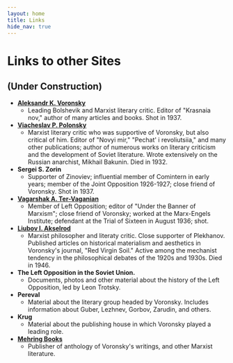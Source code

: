 ```yaml
---
layout: home
title: Links
hide_nav: true
---
```

# Links to other Sites
## (Under Construction)

- **[Aleksandr K. Voronsky](akv)**
  - Leading Bolshevik and Marxist literary critic. Editor of &quot;Krasnaia nov,&quot; author of many articles and books. Shot in 1937. 
- **[Viacheslav P. Polonsky](vpp)**
  - Marxist literary critic who was supportive of Voronsky, but also critical of him. Editor of &quot;Novyi mir,&quot; &quot;Pechat' i revoliutsiia,&quot; and many other publications; author of numerous works on literary criticism and the development of Soviet literature. Wrote extensively on the Russian anarchist, Mikhail Bakunin. Died in 1932. 
- **Sergei S. Zorin** 
  - Supporter of Zinoviev; influential member of Comintern in early years; member of the Joint Opposition 1926-1927; close friend of Voronsky. Shot in 1937. 
- **[Vagarshak A. Ter-Vaganian](vav)**
  - Member of Left Opposition; editor of &quot;Under the Banner of Marxism&quot;; close friend of Voronsky; worked at the Marx-Engels Institute; defendant at the Trial of Sixteen in August 1936; shot. 
- **[Liubov I. Akselrod](lia)**
  - Marxist philosopher and literaty critic. Close supporter of Plekhanov. Published articles on historical materialism and aesthetics in Voronsky's journal, "Red Virgin Soil." Active among the mechanist tendency in the philosophical debates of the 1920s and 1930s. Died in 1946.
- **The Left Opposition in the Soviet Union.**
  - Documents, photos and other material about the history of the Left Opposition, led by Leon Trotsky. 
- **Pereval**
  - Material about the literary group headed by Voronsky. Includes information about Guber, Lezhnev, Gorbov, Zarudin, and others. 
- **Krug**
  - Material about the publishing house in which Voronsky played a leading role. 
- **[Mehring Books](https://mehring.com)**
  - Publisher of anthology of Voronsky's writings, and other Marxist literature. 
